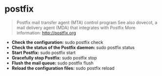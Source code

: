 # postfix
> Postfix mail transfer agent (MTA) control program
> See also dovecot, a mail delivery agent (MDA) that integrates with Postfix
> More information: <http://postfix.org>
- **Check the configuration:**
sudo postfix check
- **Check the status of the Postfix daemon:**
sudo postfix status
- **Start Postfix:**
sudo postfix start
- **Gracefully stop Postfix:**
sudo postfix stop
- **Flush the mail queue:**
sudo postfix flush
- **Reload the configuration files:**
sudo postfix reload
